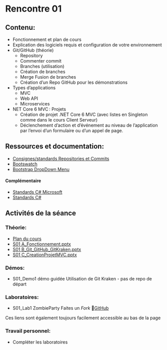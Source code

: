 # Rencontre 01

## Contenu: 
- Fonctionnement et plan de cours 
- Explication des logiciels requis et configuration de votre environnement 
- Git/GitHub (théorie)
  - Repository 
  - Commenter commit 
  - Branches (utilisation) 
  - Création de branches 
  - Merge Fusion de branches 
  - Création d’un Repo GitHub pour les démonstrations 
- Types d’applications
  - MVC 
  - Web API 
  - Microservices
- NET Core 6 MVC : Projets 
  - Création de projet .NET Core 6 MVC  (avec listes en Singleton comme dans le cours Client Serveur) 
  - Déclenchement d’action et d’événement au niveau de l’application par l’envoi d’un formulaire ou d’un appel de page.

## Ressources et documentation: 
- [Consignes/standards Repositories et Commits](https://info.cegepmontpetit.ca/git)
- [Bootswatch](https://bootswatch.com/)
- [Bootstrap DropDown Menu](https://getbootstrap.com/docs/5.0)

#### Complémentaire 
- [Standards C# Microsoft](https://docs.microsoft.com/en-us/dotnet/csharp/programming-guide/inside-a-program/coding-conventions)
- [Standards C#](https://github.com/ktaranov/naming-convention/blob/master/C%23%20Coding%20Standards%20and%20Naming%20Conventions.md)

## Activités de la séance

### Théorie:
- [Plan du cours](https://cegepedouardmontpetit-my.sharepoint.com/:b:/r/personal/valerie_turgeon_cegepmontpetit_ca/Documents/420_3W6_SITE/PC_2023A_420-3W6-EM_D%C3%A9partement-informatique.pdf?csf=1&web=1&e=21eeLp)
- [S01 A_Fonctionnement.pptx](https://cegepedouardmontpetit-my.sharepoint.com/:p:/r/personal/valerie_turgeon_cegepmontpetit_ca/Documents/420_3W6_SITE/PowerPoints/S01A_Fonctionnement.pptx?d=w7e0f07d770d643359d22d144958cb8c6&csf=1&web=1&e=wup8XS)
- [S01 B_Git_GitHub_GitKraken.pptx](https://cegepedouardmontpetit-my.sharepoint.com/:p:/r/personal/valerie_turgeon_cegepmontpetit_ca/Documents/420_3W6_SITE/PowerPoints/S01B_Git_GitHub_GitKraken.pptx?d=w74e930702639447db13a5e81fbfa6f5b&csf=1&web=1&e=RBftVP)
- [S01 C_CreationProjetMVC.pptx](https://cegepedouardmontpetit-my.sharepoint.com/:p:/r/personal/valerie_turgeon_cegepmontpetit_ca/Documents/420_3W6_SITE/PowerPoints/S01C_CreationProjetMVC.pptx?d=w162438107bab4dbcbfb6aa105219d786&csf=1&web=1&e=poUsdD)

### Démos:
- S01_Demo1 démo guidée Utilisation de Git Kraken - pas de repo de départ

### Laboratoires:
- S01_Lab1 ZombieParty  Faites un *Fork* 🔗[GitHub](https://github.com/ProgWebTransFC/S01_Lab1.git)


Ces liens sont également toujours facilement accessible au bas de la page



### Travail personnel: 
- Compléter les laboratoires
